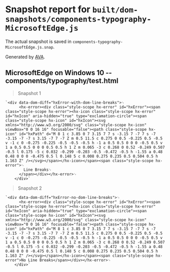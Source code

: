 # Snapshot report for `built/dom-snapshots/components-typography-MicrosoftEdge.js`

The actual snapshot is saved in `components-typography-MicrosoftEdge.js.snap`.

Generated by [AVA](https://ava.li).

## MicrosoftEdge on Windows 10 -- components/typography/test.html

> Snapshot 1

    `<div data-dom-diff="hxError-with-dom-line-breaks">␊
          <hx-error><div class="style-scope hx-error" id="hxError"><span class="style-scope hx-error"><hx-icon class="style-scope hx-error" id="hxIcon" aria-hidden="true" type="exclamation-circle"><span class="style-scope hx-icon" id="hxIcon"><svg xmlns="http://www.w3.org/2000/svg" class="style-scope hx-icon" viewBox="0 0 16 16" focusable="false"><path class="style-scope hx-icon" id="hxPath" d="M 8 1 c 3.85 0 7 3.15 7 7 s -3.15 7 -7 7 s -7 -3.15 -7 -7 s 3.15 -7 7 -7 Z m 0.5 11.5 c 0.275 0 0.5 -0.225 0.5 -0.5 v -1 c 0 -0.275 -0.225 -0.5 -0.5 -0.5 h -1 a 0.5 0.5 0 0 0 -0.5 0.5 v 1 a 0.5 0.5 0 0 0 0.5 0.5 h 1 Z m 0.065 -3 c 0.268 0 0.52 -0.249 0.507 -0.5 l 0.175 -5 c 0.032 -0.299 -0.203 -0.5 -0.472 -0.5 h -1.55 a 0.48 0.48 0 0 0 -0.475 0.5 l 0.148 5 c 0.008 0.275 0.235 0.5 0.504 0.5 h 1.163 Z" /></svg></span></hx-icon></span><span class="style-scope hx-error">␊
            Line Breaks␊
          </span></div></hx-error>␊
        </div>`

> Snapshot 2

    `<div data-dom-diff="hxError-no-dom-line-breaks">␊
          <hx-error><div class="style-scope hx-error" id="hxError"><span class="style-scope hx-error"><hx-icon class="style-scope hx-error" id="hxIcon" aria-hidden="true" type="exclamation-circle"><span class="style-scope hx-icon" id="hxIcon"><svg xmlns="http://www.w3.org/2000/svg" class="style-scope hx-icon" viewBox="0 0 16 16" focusable="false"><path class="style-scope hx-icon" id="hxPath" d="M 8 1 c 3.85 0 7 3.15 7 7 s -3.15 7 -7 7 s -7 -3.15 -7 -7 s 3.15 -7 7 -7 Z m 0.5 11.5 c 0.275 0 0.5 -0.225 0.5 -0.5 v -1 c 0 -0.275 -0.225 -0.5 -0.5 -0.5 h -1 a 0.5 0.5 0 0 0 -0.5 0.5 v 1 a 0.5 0.5 0 0 0 0.5 0.5 h 1 Z m 0.065 -3 c 0.268 0 0.52 -0.249 0.507 -0.5 l 0.175 -5 c 0.032 -0.299 -0.203 -0.5 -0.472 -0.5 h -1.55 a 0.48 0.48 0 0 0 -0.475 0.5 l 0.148 5 c 0.008 0.275 0.235 0.5 0.504 0.5 h 1.163 Z" /></svg></span></hx-icon></span><span class="style-scope hx-error">No Line Breaks</span></div></hx-error>␊
        </div>`
